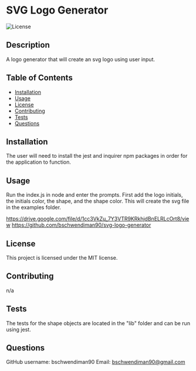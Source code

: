 # SVG Logo Generator

![License](https://img.shields.io/badge/License-MIT-blue)

## Description

A logo generator that will create an svg logo using user input.

## Table of Contents

- [Installation](#installation)
- [Usage](#usage)
- [License](#license)
- [Contributing](#contributing)
- [Tests](#tests)
- [Questions](#questions)
## Installation

The user will need to install the jest and inquirer npm packages in order for the application to function.

## Usage

Run the index.js in node and enter the prompts. First add the logo initials, the initials color, the shape, and the shape color. This will create the svg file in the examples folder.

https://drive.google.com/file/d/1cc3VkZu_7Y3VTR9KRkhjdBnELRLcOrt8/view
https://github.com/bschwendiman90/svg-logo-generator

## License

This project is licensed under the MIT license.

## Contributing

n/a

## Tests

The tests for the shape objects are located in the "lib" folder and can be run using jest.

## Questions

GitHub username: bschwendiman90
Email: bschwendiman90@gmail.com